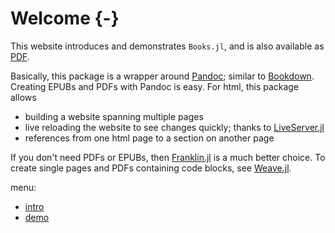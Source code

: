 # Welcome {-}

[//]: # (This file is only included on the website.)

This website introduces and demonstrates `Books.jl`, and is also available as [PDF](/book.pdf).

Basically, this package is a wrapper around [Pandoc](https://pandoc.org/); similar to [Bookdown](https://bookdown.org).
Creating EPUBs and PDFs with Pandoc is easy.
For html, this package allows 

- building a website spanning multiple pages
- live reloading the website to see changes quickly; thanks to [LiveServer.jl](https://github.com/tlienart/LiveServer.jl)
- references from one html page to a section on another page

If you don't need PDFs or EPUBs, then [Franklin.jl](https://github.com/tlienart/Franklin.jl) is a much better choice.
To create single pages and PDFs containing code blocks, see [Weave.jl](https://github.com/JunoLab/Weave.jl).

menu:

- [intro](/introduction.html)
- [demo](/demo.html)
